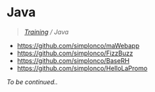 # Java
>_[Training](https://github.com/simplonco/training) / Java_

* https://github.com/simplonco/maWebapp
* https://github.com/simplonco/FizzBuzz
* https://github.com/simplonco/BaseRH
* https://github.com/simplonco/HelloLaPromo

_To be continued.._
